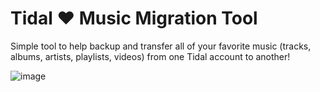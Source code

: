 # Tidal ❤️ Music Migration Tool
Simple tool to help backup and transfer all of your favorite music (tracks, albums, artists, playlists, videos) from one Tidal account to another!

![image](https://github.com/nqwrc/tidal-migrator/assets/44801950/b5ffd633-3bab-46a2-8ff4-8fa019037163)
